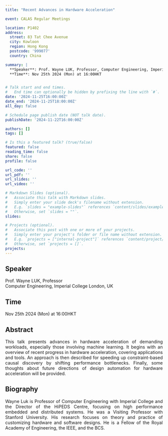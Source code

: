 ```yaml
---
title: "Recent Advances in Hardware Acceleration"

event: CALAS Regular Meetings

location: P1402
address:
  street: 83 Tat Chee Avenue
  city: Kowloon
  region: Hong Kong
  postcode: '999077'
  country: China

summary: |
  **Speaker**: Prof. Wayne LUK, Professor, Computer Engineering, Imperial College London, UK<br>
  **Time**: Nov 25th 2024 (Mon) at 16:00HKT


# Talk start and end times.
#   End time can optionally be hidden by prefixing the line with `#`.
date: '2024-11-25T16:00:00Z'
date_end: '2024-11-25T18:00:00Z'
all_day: false

# Schedule page publish date (NOT talk date).
publishDate: '2024-11-22T16:00:00Z'

authors: []
tags: []

# Is this a featured talk? (true/false)
featured: false
reading_time: false
share: false
profile: false

url_code: ''
url_pdf: ''
url_slides: ''
url_video: ''

# Markdown Slides (optional).
#   Associate this talk with Markdown slides.
#   Simply enter your slide deck's filename without extension.
#   E.g. `slides = "example-slides"` references `content/slides/example-slides.md`.
#   Otherwise, set `slides = ""`.
slides:

# Projects (optional).
#   Associate this post with one or more of your projects.
#   Simply enter your project's folder or file name without extension.
#   E.g. `projects = ["internal-project"]` references `content/project/deep-learning/index.md`.
#   Otherwise, set `projects = []`.
projects:
---
```

## Speaker
Prof. Wayne LUK, Professor <br>
Computer Engineering, Imperial College London, UK

## Time
Nov 25th 2024 (Mon) at 16:00HKT

## Abstract
<div style="text-align: justify">
This talk presents advances in hardware acceleration of demanding workloads, especially those involving machine learning. It begins with an overview of recent progress in hardware acceleration, covering applications and tools. An approach is then described for speeding up constraint-based causal discovery by shifting performance bottlenecks. Finally, some thoughts about future directions of design automation for hardware acceleration will be provided.
</div>

## Biography
<div style="text-align: justify">
Wayne Luk is Professor of Computer Engineering with Imperial College and the Director of the HiPEDS Centre, focusing on high performance embedded and distributed systems. He was a Visiting Professor with Stanford University. His research focuses on theory and practice of customizing hardware and software designs. He is a Fellow of the Royal Academy of Engineering, the IEEE, and the BCS.
</div>
